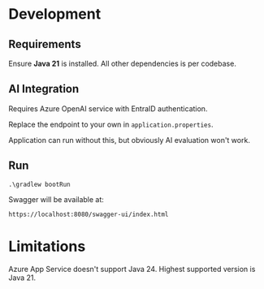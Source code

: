 # Development

## Requirements

Ensure **Java 21** is installed. All other dependencies is per codebase.

## AI Integration

Requires Azure OpenAI service with EntraID authentication.

Replace the endpoint to your own in `application.properties`.

Application can run without this, but obviously AI evaluation won't work.

## Run

```
.\gradlew bootRun
```

Swagger will be available at:

```
https://localhost:8080/swagger-ui/index.html
```

# Limitations

Azure App Service doesn't support Java 24. Highest supported version is Java 21.
